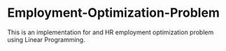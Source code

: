 # Employment-Optimization-Problem
This is an implementation for and HR employment optimization problem using Linear Programming.
